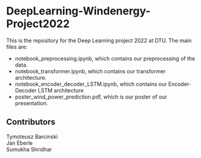 # DeepLearning-Windenergy-Project2022
This is the repository for the Deep Learning project 2022 at DTU.
The main files are:
* notebook_preprocessing.ipynb, which contains our preprocessing of the data.
* notebook_transformer.ipynb, which contains our transformer architecture.
* notebook_encoder_decoder_LSTM.ipynb, which contains our Encoder-Decoder LSTM architecture
* poster_wind_power_prediction.pdf, which is our poster of our presentation.

## Contributors
Tymoteusz Barcinski<br>
Jan Eberle<br>
Sumukha Shridhar<br>
